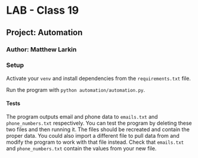 # **LAB - Class 19**

## **Project: Automation**

### Author: Matthew Larkin

### Setup

Activate your `venv` and install dependencies from the `requirements.txt` file.

Run the program with `python automation/automation.py`.

#### Tests

The program outputs email and phone data to `emails.txt` and `phone_numbers.txt` respectively.
You can test the program by deleting these two files and then running it. The files should be recreated and contain the proper data.
You could also import a different file to pull data from and modify the program to work with that file instead.
Check that `emails.txt` and `phone_numbers.txt` contain the values from your new file.
